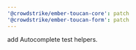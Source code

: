 ```yaml
---
'@crowdstrike/ember-toucan-core': patch
'@crowdstrike/ember-toucan-form': patch
---
```


add Autocomplete test helpers.
